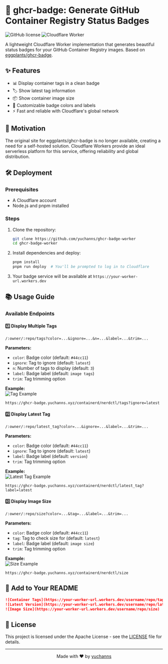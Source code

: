 # 🐙 ghcr-badge: Generate GitHub Container Registry Status Badges

![GitHub license](https://img.shields.io/github/license/yuchanns/ghcr-badge-worker?style=flat-square)
![Cloudflare Worker](https://img.shields.io/badge/Cloudflare-Worker-orange?style=flat-square&logo=cloudflare)

A lightweight Cloudflare Worker implementation that generates beautiful status badges for your GitHub Container Registry images. Based on [eggplants/ghcr-badge](https://github.com/eggplants/ghcr-badge).

## ✨ Features

- 📊 Display container tags in a clean badge
- 🏷️ Show latest tag information
- 📦 Show container image size
- 🎨 Customizable badge colors and labels
- ⚡ Fast and reliable with Cloudflare's global network

## 🤔 Motivation

The original site for eggplants/ghcr-badge is no longer available, creating a need for a self-hosted solution. Cloudflare Workers provide an ideal serverless platform for this service, offering reliability and global distribution.

## 🛠️ Deployment

### Prerequisites
- A Cloudflare account
- Node.js and pnpm installed

### Steps

1. Clone the repository:
   ```bash
   git clone https://github.com/yuchanns/ghcr-badge-worker
   cd ghcr-badge-worker
   ```

2. Install dependencies and deploy:
   ```bash
   pnpm install
   pnpm run deploy  # You'll be prompted to log in to Cloudflare
   ```

3. Your badge service will be available at `https://your-worker-url.workers.dev`

## 📚 Usage Guide

### Available Endpoints

#### 1️⃣ Display Multiple Tags
```
/:owner/:repo/tags?color=...&ignore=...&n=...&label=...&trim=...
```

**Parameters:**
- `color`: Badge color (default: `#44cc11`)
- `ignore`: Tag to ignore (default: `latest`)
- `n`: Number of tags to display (default: `3`)
- `label`: Badge label (default: `image tags`)
- `trim`: Tag trimming option

**Example:**  
![Tag Example](https://ghcr-badge.yuchanns.xyz/containerd/nerdctl/tags?ignore=latest)
```
https://ghcr-badge.yuchanns.xyz/containerd/nerdctl/tags?ignore=latest
```

#### 2️⃣ Display Latest Tag
```
/:owner/:repo/latest_tag?color=...&ignore=...&label=...&trim=...
```

**Parameters:**
- `color`: Badge color (default: `#44cc11`)
- `ignore`: Tag to ignore (default: `latest`)
- `label`: Badge label (default: `version`)
- `trim`: Tag trimming option

**Example:**  
![Latest Tag Example](https://ghcr-badge.yuchanns.xyz/containerd/nerdctl/latest_tag?label=latest)
```
https://ghcr-badge.yuchanns.xyz/containerd/nerdctl/latest_tag?label=latest
```

#### 3️⃣ Display Image Size
```
/:owner/:repo/size?color=...&tag=...&label=...&trim=...
```

**Parameters:**
- `color`: Badge color (default: `#44cc11`)
- `tag`: Tag to check size for (default: `latest`)
- `label`: Badge label (default: `image size`)
- `trim`: Tag trimming option

**Example:**  
![Size Example](https://ghcr-badge.yuchanns.xyz/containerd/nerdctl/size)
```
https://ghcr-badge.yuchanns.xyz/containerd/nerdctl/size
```

## 📝 Add to Your README

```markdown
![Container Tags](https://your-worker-url.workers.dev/username/repo/tags)
![Latest Version](https://your-worker-url.workers.dev/username/repo/latest_tag)
![Image Size](https://your-worker-url.workers.dev/username/repo/size)
```

## 📄 License

This project is licensed under the Apache License - see the [LICENSE](LICENSE) file for details.

---

<p align="center">
  Made with ❤️ by <a href="https://github.com/yuchanns">yuchanns</a>
</p>
